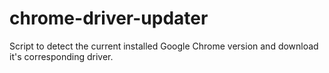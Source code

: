 # chrome-driver-updater
Script to detect the current installed Google Chrome version and download it's corresponding driver.
